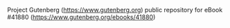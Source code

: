 Project Gutenberg (https://www.gutenberg.org) public repository for eBook #41880 (https://www.gutenberg.org/ebooks/41880)
